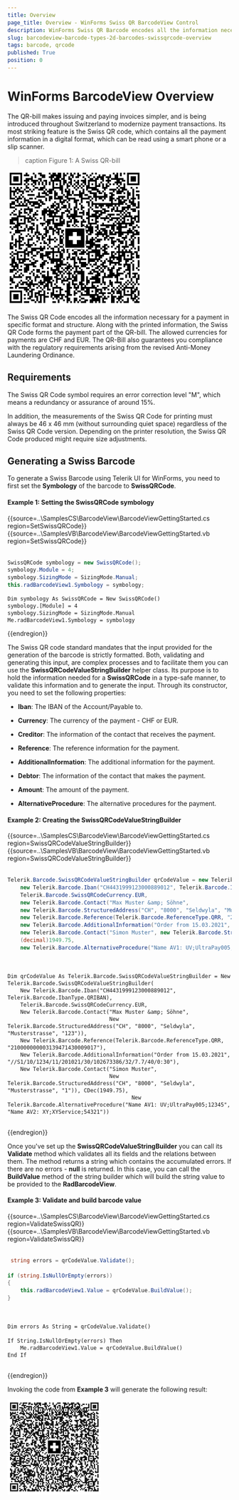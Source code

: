 ```yaml
---
title: Overview
page_title: Overview - WinForms Swiss QR BarcodeView Control
description: WinForms Swiss QR Barcode encodes all the information necessary for a payment in specific format and structure.  
slug: barcodeview-barcode-types-2d-barcodes-swissqrcode-overview 
tags: barcode, qrcode
published: True
position: 0 
---
```


# WinForms BarcodeView Overview

The QR-bill makes issuing and paying invoices simpler, and is being introduced throughout Switzerland to modernize payment transactions. Its most striking feature is the Swiss QR code, which contains all the payment information in a digital format, which can be read using a smart phone or a slip scanner.

>caption Figure 1: A Swiss QR-bill

![WinForms RadBarcodeView A Swiss QR-bill](images/winforms-2d-barcodes-swissqrcode-overview001.png)

The Swiss QR Code encodes all the information necessary for a payment in specific format and structure. Along with the printed information, the Swiss QR Code forms the payment part of the QR-bill. The allowed currencies for payments are CHF and EUR. The QR-Bill also guarantees you compliance with the regulatory requirements arising from the revised Anti-Money Laundering Ordinance.

## Requirements

The Swiss QR Code symbol requires an error correction level "M", which means a redundancy or assurance of around 15%.

In addition, the measurements of the Swiss QR Code for printing must always be 46 x 46 mm (without surrounding quiet space) regardless of the Swiss QR Code version. Depending on the printer resolution, the Swiss QR Code produced might require size adjustments.

## Generating a Swiss Barcode

To generate a Swiss Barcode using Telerik UI for WinForms, you need to first set the **Symbology** of the barcode to **SwissQRCode**.

#### Example 1: Setting the SwissQRCode symbology


{{source=..\SamplesCS\BarcodeView\BarcodeViewGettingStarted.cs region=SetSwissQRCode}} 
{{source=..\SamplesVB\BarcodeView\BarcodeViewGettingStarted.vb region=SetSwissQRCode}}


````C#

SwissQRCode symbology = new SwissQRCode();
symbology.Module = 4;
symbology.SizingMode = SizingMode.Manual;
this.radBarcodeView1.Symbology = symbology;   

````
````VB.NET
Dim symbology As SwissQRCode = New SwissQRCode()
symbology.[Module] = 4
symbology.SizingMode = SizingMode.Manual
Me.radBarcodeView1.Symbology = symbology

```` 

{{endregion}}


The Swiss QR code standard mandates that the input provided for the generation of the barcode is strictly formatted. Both, validating and generating this input, are complex processes and to facilitate them you can use the **SwissQRCodeValueStringBuilder** helper class. Its purpose is to hold the information needed for a **SwissQRCode** in a type-safe manner, to validate this information and to generate the input. Through its constructor, you need to set the following properties:

* **Iban**: The IBAN of the Account/Payable to.

* **Currency**: The currency of the payment - CHF or EUR.

* **Creditor**: The information of the contact that receives the payment.

* **Reference**: The reference information for the payment.

* **AdditionalInformation**: The additional information for the payment.

* **Debtor**: The information of the contact that makes the payment.

* **Amount**: The amount of the payment.

* **AlternativeProcedure**: The alternative procedures for the payment.

#### Example 2: Creating the SwissQRCodeValueStringBuilder

{{source=..\SamplesCS\BarcodeView\BarcodeViewGettingStarted.cs region=SwissQRCodeValueStringBuilder}} 
{{source=..\SamplesVB\BarcodeView\BarcodeViewGettingStarted.vb region=SwissQRCodeValueStringBuilder}}

````C#

Telerik.Barcode.SwissQRCodeValueStringBuilder qrCodeValue = new Telerik.Barcode.SwissQRCodeValueStringBuilder(
    new Telerik.Barcode.Iban("CH4431999123000889012", Telerik.Barcode.IbanType.QRIBAN),
    Telerik.Barcode.SwissQRCodeCurrency.EUR,
    new Telerik.Barcode.Contact("Max Muster &amp; Söhne",
    new Telerik.Barcode.StructuredAddress("CH", "8000", "Seldwyla", "Musterstrasse", "123")),
    new Telerik.Barcode.Reference(Telerik.Barcode.ReferenceType.QRR, "210000000003139471430009017"),
    new Telerik.Barcode.AdditionalInformation("Order from 15.03.2021", "//S1/10/1234/11/201021/30/102673386/32/7.7/40/0:30"),
    new Telerik.Barcode.Contact("Simon Muster", new Telerik.Barcode.StructuredAddress("CH", "8000", "Seldwyla", "Musterstrasse", "1")),
    (decimal)1949.75,
    new Telerik.Barcode.AlternativeProcedure("Name AV1: UV;UltraPay005;12345", "Name AV2: XY;XYService;54321"));
   
````
````VB.NET

Dim qrCodeValue As Telerik.Barcode.SwissQRCodeValueStringBuilder = New Telerik.Barcode.SwissQRCodeValueStringBuilder(
    New Telerik.Barcode.Iban("CH4431999123000889012", Telerik.Barcode.IbanType.QRIBAN),
    Telerik.Barcode.SwissQRCodeCurrency.EUR,
    New Telerik.Barcode.Contact("Max Muster &amp; Söhne",
                                New Telerik.Barcode.StructuredAddress("CH", "8000", "Seldwyla", "Musterstrasse", "123")),
    New Telerik.Barcode.Reference(Telerik.Barcode.ReferenceType.QRR, "210000000003139471430009017"),
    New Telerik.Barcode.AdditionalInformation("Order from 15.03.2021", "//S1/10/1234/11/201021/30/102673386/32/7.7/40/0:30"),
    New Telerik.Barcode.Contact("Simon Muster",
                                New Telerik.Barcode.StructuredAddress("CH", "8000", "Seldwyla", "Musterstrasse", "1")), CDec(1949.75),
                                       New Telerik.Barcode.AlternativeProcedure("Name AV1: UV;UltraPay005;12345", "Name AV2: XY;XYService;54321"))


```` 

{{endregion}}


Once you've set up the **SwissQRCodeValueStringBuilder** you can call its **Validate** method which validates all its fields and the relations between them. The method returns a string which contains the accumulated errors. If there are no errors - **null** is returned. In this case, you can call the **BuildValue** method of the string builder which will build the string value to be provided to the **RadBarcodeView**.

#### Example 3: Validate and build barcode value

{{source=..\SamplesCS\BarcodeView\BarcodeViewGettingStarted.cs region=ValidateSwissQR}} 
{{source=..\SamplesVB\BarcodeView\BarcodeViewGettingStarted.vb region=ValidateSwissQR}}

````C#

 string errors = qrCodeValue.Validate();

if (string.IsNullOrEmpty(errors))
{
    this.radBarcodeView1.Value = qrCodeValue.BuildValue();
}
  

````
````VB.NET

Dim errors As String = qrCodeValue.Validate()

If String.IsNullOrEmpty(errors) Then
    Me.radBarcodeView1.Value = qrCodeValue.BuildValue()
End If


```` 
{{endregion}}

Invoking the code from **Example 3** will generate the following result:

![WinForms RadBarcodeView winforms-2d-barcodes-swissqrcode-overview 002](images/winforms-2d-barcodes-swissqrcode-overview002.png)

 
